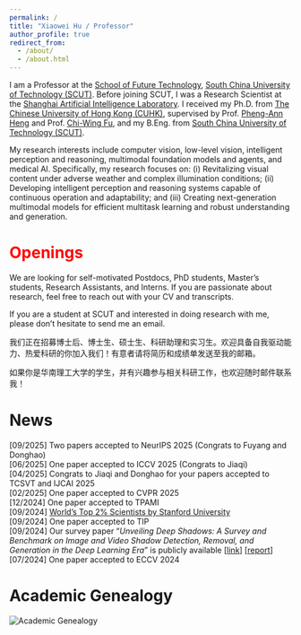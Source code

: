 ```yaml
---
permalink: /
title: "Xiaowei Hu / Professor"
author_profile: true
redirect_from: 
  - /about/
  - /about.html
---
```


I am a Professor at the [School of Future Technology](https://www2.scut.edu.cn/ft/), [South China University of Technology (SCUT)](https://www2.scut.edu.cn/gzic/). Before joining SCUT, I was a Research Scientist at the [Shanghai Artificial Intelligence Laboratory](http://www.shlab.org.cn/). I received my Ph.D. from [The Chinese University of Hong Kong (CUHK)](http://www.cuhk.edu.hk/), supervised by Prof. [Pheng-Ann Heng](http://www.cse.cuhk.edu.hk/~pheng) and Prof. [Chi-Wing Fu](https://www.cse.cuhk.edu.hk/~cwfu/), and my B.Eng. from [South China University of Technology (SCUT)](http://www.scut.edu.cn/new/).

My research interests include computer vision, low-level vision, intelligent perception and reasoning, multimodal foundation models and agents, and medical AI. Specifically, my research focuses on: (i) Revitalizing visual content under adverse weather and complex illumination conditions; (ii) Developing intelligent perception and reasoning systems capable of continuous operation and adaptability; and (iii) Creating next-generation multimodal models for efficient multitask learning and robust understanding and generation.

# <span style="color:red;">Openings</span>

We are looking for self-motivated Postdocs, PhD students, Master’s students, Research Assistants, and Interns. If you are passionate about research, feel free to reach out with your CV and transcripts.

If you are a student at SCUT and interested in doing research with me, please don’t hesitate to send me an email.

我们正在招募博士后、博士生、硕士生、科研助理和实习生。欢迎具备自我驱动能力、热爱科研的你加入我们！有意者请将简历和成绩单发送至我的邮箱。

如果你是华南理工大学的学生，并有兴趣参与相关科研工作，也欢迎随时邮件联系我！

# News

[09/2025] Two papers accepted to NeurIPS 2025 (Congrats to Fuyang and Donghao)                     
[06/2025] One paper accepted to ICCV 2025  (Congrats to Jiaqi)                     
[04/2025] Congrats to Jiaqi and Donghao for your papers accepted to TCSVT and IJCAI 2025     
[02/2025] One paper accepted to CVPR 2025  
[12/2024] One paper accepted to TPAMI  
[09/2024] [World’s Top 2% Scientists by Stanford University](https://topresearcherslist.com/Home/Profile/845511)  
[09/2024] One paper accepted to TIP  
[09/2024] Our survey paper “*Unveiling Deep Shadows: A Survey and Benchmark on Image and Video Shadow Detection, Removal, and Generation in the Deep Learning Era*” is publicly available [[link](https://xw-hu.github.io/publications/)] [[report](https://blog.csdn.net/moxibingdao/article/details/141980315)]  
[07/2024] One paper accepted to ECCV 2024

# Academic Genealogy

![Academic Genealogy](https://xw-hu.github.io/_pages/genealogy.png)

